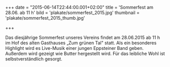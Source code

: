 +++
date = "2015-06-14T22:44:00.001+02:00"
title = 'Sommerfest am 28.06. ab 11 h'
bild = 'plakate/sommerfest_2015.jpg'
thumbnail = 'plakate/sommerfest_2015_thumb.jpg'

+++

Das diesjährige Sommerfest unseres Vereins findet am 28.06.2015 ab 11 h im Hof des alten Gasthauses „Zum grünen Tal" statt. Als ein besonderes Highlight wird es Live-Musik einer jungen Eppsteiner Band geben. Außerdem wird gezeigt wie Butter hergestellt wird. Für das leibliche Wohl ist selbstverständlich gesorgt.

      